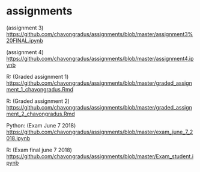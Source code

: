 # assignments

(assignment 3) https://github.com/chavongradus/assignments/blob/master/assignment3%20FINAL.ipynb 

(assignment 4) https://github.com/chavongradus/assignments/blob/master/assignment4.ipynb

R:
(Graded assignment 1) https://github.com/chavongradus/assignments/blob/master/graded_assignment_1_chavongradus.Rmd

R:
(Graded assignment 2) https://github.com/chavongradus/assignments/blob/master/graded_assignment_2_chavongradus.Rmd

Python:
(Exam June 7 2018) https://github.com/chavongradus/assignments/blob/master/exam_june_7_2018.ipynb

R:
(Exam final june 7 2018) https://github.com/chavongradus/assignments/blob/master/Exam_student.ipynb
